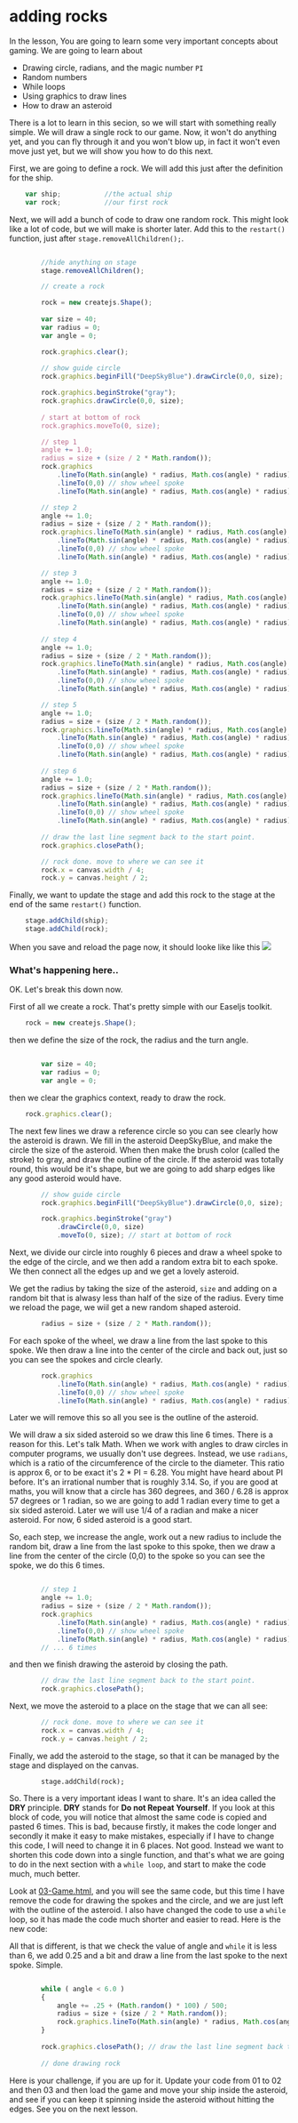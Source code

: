# adding rocks

In the lesson, You are going to learn some very important concepts about gaming. We are going to learn about
* Drawing circle, radians, and the magic number `PI`
* Random numbers
* While loops
* Using graphics to draw lines
* How to draw an asteroid
 
There is a lot to learn in this secion, so we will start with something really simple. We will draw a single rock to our game. Now, it won't do anything yet, and you can fly through it and you won't blow up, in fact it won't even move just yet, but we will show you how to do this next.

First, we are going to define a rock. We will add this just after the definition for the ship.

```js
	var ship;			//the actual ship
	var rock;           //our first rock

```

Next, we will add a bunch of code to draw one random rock. This might look like a lot of code, but we will make is shorter later. Add this to the `restart()` function, just after `stage.removeAllChildren();`. 

```js

        //hide anything on stage 
		stage.removeAllChildren();

		// create a rock

		rock = new createjs.Shape();
		
		var size = 40;
		var radius = 0;
		var angle = 0;

        rock.graphics.clear();
        
		// show guide circle
		rock.graphics.beginFill("DeepSkyBlue").drawCircle(0,0, size);

		rock.graphics.beginStroke("gray"); 
        rock.graphics.drawCircle(0,0, size);
        
        / start at bottom of rock
		rock.graphics.moveTo(0, size); 

		// step 1
		angle += 1.0;
		radius = size + (size / 2 * Math.random());
		rock.graphics
			.lineTo(Math.sin(angle) * radius, Math.cos(angle) * radius)
			.lineTo(0,0) // show wheel spoke
			.lineTo(Math.sin(angle) * radius, Math.cos(angle) * radius);

		// step 2
		angle += 1.0;
		radius = size + (size / 2 * Math.random());
		rock.graphics.lineTo(Math.sin(angle) * radius, Math.cos(angle) * radius)
			.lineTo(Math.sin(angle) * radius, Math.cos(angle) * radius)
			.lineTo(0,0) // show wheel spoke
			.lineTo(Math.sin(angle) * radius, Math.cos(angle) * radius);

		// step 3
		angle += 1.0;
		radius = size + (size / 2 * Math.random());
		rock.graphics.lineTo(Math.sin(angle) * radius, Math.cos(angle) * radius)
			.lineTo(Math.sin(angle) * radius, Math.cos(angle) * radius)
			.lineTo(0,0) // show wheel spoke
			.lineTo(Math.sin(angle) * radius, Math.cos(angle) * radius);
			
		// step 4
		angle += 1.0;
		radius = size + (size / 2 * Math.random());
		rock.graphics.lineTo(Math.sin(angle) * radius, Math.cos(angle) * radius)
			.lineTo(Math.sin(angle) * radius, Math.cos(angle) * radius)
			.lineTo(0,0) // show wheel spoke
			.lineTo(Math.sin(angle) * radius, Math.cos(angle) * radius);

		// step 5
		angle += 1.0;
		radius = size + (size / 2 * Math.random());
		rock.graphics.lineTo(Math.sin(angle) * radius, Math.cos(angle) * radius)
			.lineTo(Math.sin(angle) * radius, Math.cos(angle) * radius)
			.lineTo(0,0) // show wheel spoke
			.lineTo(Math.sin(angle) * radius, Math.cos(angle) * radius);
		
		// step 6
		angle += 1.0;
		radius = size + (size / 2 * Math.random());
		rock.graphics.lineTo(Math.sin(angle) * radius, Math.cos(angle) * radius)
			.lineTo(Math.sin(angle) * radius, Math.cos(angle) * radius)
			.lineTo(0,0) // show wheel spoke
            .lineTo(Math.sin(angle) * radius, Math.cos(angle) * radius);
            
		// draw the last line segment back to the start point.
		rock.graphics.closePath(); 

		// rock done. move to where we can see it
		rock.x = canvas.width / 4;
        rock.y = canvas.height / 2; 
```

Finally, we want to update the stage and add this rock to the stage at the end of the same `restart()` function.

```js
    stage.addChild(ship);
    stage.addChild(rock);
```

When you save and reload the page now, it should looke like like this ![](images/blue-rock.png)

### What's happening here..

OK. Let's break this down now. 

First of all we create a rock. That's pretty simple with our Easeljs toolkit.
```js
    rock = new createjs.Shape();
```
 then we define the size of the rock, the radius and the turn angle.

```js

		var size = 40;
		var radius = 0;
		var angle = 0;
```
then we clear the graphics context, ready to draw the rock.

```js
    rock.graphics.clear();
```
The next few lines we draw a reference circle so you can see clearly how the asteroid is drawn. We fill in the asteroid DeepSkyBlue, and make the circle the size of the asteroid. When then make the brush color (called the stroke) to gray, and draw the outline of the circle. If the asteroid was totally round, this would be it's shape, but we are going to add sharp edges like any good asteroid would have.

```js
		// show guide circle
		rock.graphics.beginFill("DeepSkyBlue").drawCircle(0,0, size);

		rock.graphics.beginStroke("gray")
			.drawCircle(0,0, size)
            .moveTo(0, size); // start at bottom of rock
```

Next, we divide our circle into roughly 6 pieces and draw a wheel spoke to the edge of the circle, and we then add a random extra bit to each spoke. We then connect all the edges up and we get a lovely asteroid. 

We get the radius by taking the size of the asteroid, `size` and adding on a random bit that is alwasy less than half of the size of the radius. Every time we reload the page, we wiil get a new random shaped asteroid.

```js
		radius = size + (size / 2 * Math.random());
```
For each spoke of the wheel, we draw a line from the last spoke to this spoke. We then draw a line into the center of the circle and back out, just so you can see the spokes and circle clearly. 

```js
        rock.graphics
			.lineTo(Math.sin(angle) * radius, Math.cos(angle) * radius)
			.lineTo(0,0) // show wheel spoke
			.lineTo(Math.sin(angle) * radius, Math.cos(angle) * radius);

```
Later we will remove this so all you see is the outline of the asteroid. 

We will draw a six sided asteroid so we draw this line 6 times. There is a reason for this.  Let's talk Math. When we work with angles to draw circles in computer programs, we usually don't use degrees. Instead, we use `radians`, which is a ratio of the circumference of the circle to the diameter. This ratio is approx 6, or to be exact it's 2 * PI = 6.28. You might have heard about PI before. It's an irrational number that is roughly 3.14. So, if you are good at maths, you will know that a circle has 360 degrees, and 360 / 6.28 is approx 57 degrees or 1 radian, so we are going to add 1 radian every time to get a six sided asteroid. Later we will use 1/4 of a radian and make a nicer asteroid. For now, 6 sided asteroid is a good start.

So, each step, we increase the angle, work out a new radius to include the random bit, draw a line from the last spoke to this spoke, then we draw a line from the center of the circle (0,0) to the spoke so you can see the spoke, we do this 6 times.


```js

        // step 1
		angle += 1.0;
		radius = size + (size / 2 * Math.random());
		rock.graphics
			.lineTo(Math.sin(angle) * radius, Math.cos(angle) * radius)
			.lineTo(0,0) // show wheel spoke
            .lineTo(Math.sin(angle) * radius, Math.cos(angle) * radius);
        // ... 6 times

```
and then we finish drawing the asteroid by closing the path.

```js
        // draw the last line segment back to the start point.
        rock.graphics.closePath(); 
```

Next, we move the asteroid to a place on the stage that we can all see:

```js
        // rock done. move to where we can see it
        rock.x = canvas.width / 4;
        rock.y = canvas.height / 2; 
```
Finally, we add the asteroid to the stage, so that it can be managed by the stage and displayed on the canvas.

```
		stage.addChild(rock);
```

So. There is a very important ideas I want to share. It's an idea called the __DRY__ principle. __DRY__ stands for __Do not Repeat Yourself__. If you look at this block of code, you will notice that almost the same code is copied and pasted 6 times. This is bad, because firstly, it makes the code longer and secondly it make it easy to make mistakes, especially if I have to change this code, I will need to change it in 6 places. Not good. Instead we want to shorten this code down into a single function, and that's what we are going to do in the next section with a `while loop`, and start to make the code much, much better. 

Look at [03-Game.html](03-Game.html), and you will see the same code, but this time I have remove the code for drawing the spokes and the circle, and we are just left with the outline of the asteroid. I also have changed the code to use a `while` loop, so it has made the code much shorter and easier to read. Here is the new code:

All that is different, is that we check the value of angle and `while` it is less than 6, we add 0.25 and a bit and draw a line from the last spoke to the next spoke. Simple.

```js

		while ( angle < 6.0 )
		{
			angle += .25 + (Math.random() * 100) / 500;
			radius = size + (size / 2 * Math.random());
			rock.graphics.lineTo(Math.sin(angle) * radius, Math.cos(angle) * radius);
		}
		
		rock.graphics.closePath(); // draw the last line segment back to the start point.
		
        // done drawing rock
```

Here is your challenge, if you are up for it. Update your code from 01 to 02 and then 03 and then load the game and move your ship inside the asteroid, and see if you can keep it spinning inside the asteroid without hitting the edges. See you on the next lesson.










